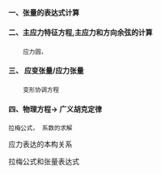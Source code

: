 #### 一、张量的表达式计算

#### 二、主应力特征方程,主应力和方向余弦的计算
		应力圆，

#### 三、 应变张量/应力张量
		变形协调方程

#### 四、物理方程-> 广义胡克定律
	拉梅公式， 系数的求解

应力表达的本构关系

拉梅公式和张量表达式

 
